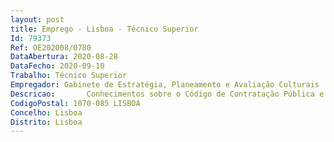```yaml
--- 
layout: post
title: Emprego - Lisboa - Técnico Superior
Id: 79373
Ref: OE202008/0780
DataAbertura: 2020-08-28
DataFecho: 2020-09-10
Trabalho: Técnico Superior
Empregador: Gabinete de Estratégia, Planeamento e Avaliação Culturais
Descricao:  	 Conhecimentos sobre o Código de Contratação Pública e prática na elaboração de peças de procedimento no âmbito de procedimentos de contratação pública por Ajuste Direto, Concursos Públicos e via Acordos Quadro   Experiência no acompanhamento e controlo da execução do orçamento da responsabilidade do Serviço  análise financeira e elaboração de documentos de prestação de contas  consulta, interpretação e avaliação dos documentos orientadores e demais legislação de suporte às atividades de administração e execução do orçamento    elaboração de relatórios de gestão e de execução  elaboração de propostas e informações com conhecimento da legislação específica que rege as áreas de gestão e contabilidade públicas  experiência de utilização de aplicações contabilísticas, designadamente, GERFIP  recolha e reporte de informação, em interface com as entidades de coordenação e controlo  registo, controlo e reconciliação dos movimentos bancários   Instrução de candidaturas e acompanhamento de projetos com financiamento comunitário.
CodigoPostal: 1070-085 LISBOA
Concelho: Lisboa
Distrito: Lisboa
--- 
```

